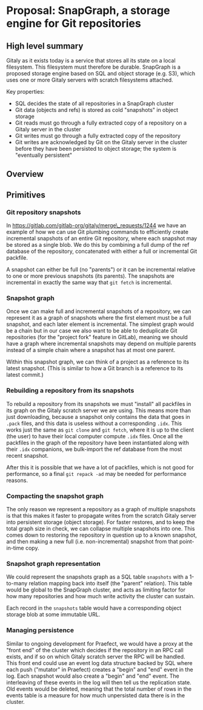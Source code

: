 # Proposal: SnapGraph, a storage engine for Git repositories

## High level summary

Gitaly as it exists today is a service that stores all its state on a
local filesystem. This filesystem must therefore be durable. SnapGraph
is a proposed storage engine based on SQL and object storage (e.g. S3),
which uses one or more Gitaly servers with scratch filesystems attached.

Key properties:

-   SQL decides the state of all repositories in a SnapGraph cluster
-   Git data (objects and refs) is stored as cold "snapshots" in object
    storage
-   Git reads must go through a fully extracted copy of a repository on
    a Gitaly server in the cluster
-   Git writes must go through a fully extracted copy of the repository
-   Git writes are acknowledged by Git on the Gitaly server in the
    cluster before they have been persisted to object storage; the
    system is "eventually persistent"

## Overview

## Primitives

### Git repository snapshots

In https://gitlab.com/gitlab-org/gitaly/merge\_requests/1244 we have an
example of how we can use Git plumbing commands to efficiently create
incremental snapshots of an entire Git repository, where each snapshot
may be stored as a single blob. We do this by combining a full dump of
the ref database of the repository, concatenated with either a full or
incremental Git packfile.

A snapshot can either be full (no "parents") or it can be incremental
relative to one or more previous snapshots (its parents). The snapshots
are incremental in exactly the same way that `git fetch` is incremental.

### Snapshot graph

Once we can make full and incremental snapshots of a repository, we can
represent it as a graph of snapshots where the first element must be a
full snapshot, and each later element is incremental. The simplest graph
would be a chain but in our case we also want to be able to deduplicate
Git repositories (for the "project fork" feature in GitLab), meaning we
should have a graph where incremental snapshots may depend on multiple
parents instead of a simple chain where a snapshot has at most one
parent.

Within this snapshot graph, we can think of a project as a reference to
its latest snapshot. (This is similar to how a Git branch is a reference
to its latest commit.)

### Rebuilding a repository from its snapshots

To rebuild a repository from its snapshots we must "install" all
packfiles in its graph on the Gitaly scratch server we are using. This
means more than just downloading, because a snapshot only contains the
data that goes in `.pack` files, and this data is useless without a
corresponding `.idx`. This works just the same as `git clone` and
`git fetch`, where it is up to the client (the user) to have their local
computer compute `.idx` files. Once all the packfiles in the graph of
the repository have been instantiated along with their `.idx`
companions, we bulk-import the ref database from the most recent
snapshot.

After this it is possible that we have a lot of packfiles, which is not
good for performance, so a final `git repack -ad` may be needed for
performance reasons.

### Compacting the snapshot graph

The only reason we represent a repository as a graph of multiple
snapshots is that this makes it faster to propagate writes from the
scratch Gitaly server into persistent storage (object storage). For
faster restores, and to keep the total graph size in check, we can
collapse multiple snapshots into one. This comes down to restoring the
repository in question up to a known snapshot, and then making a new
full (i.e. non-incremental) snapshot from that point-in-time copy.

### Snapshot graph representation

We could represent the snapshots graph as a SQL table `snapshots` with a
1-to-many relation mapping back into itself (the "parent" relation).
This table would be global to the SnapGraph cluster, and acts as
limiting factor for how many repositories and how much write activity
the cluster can sustain.

Each record in the `snapshots` table would have a corresponding object
storage blob at some immutable URL.

### Managing persistence

Similar to ongoing development for Praefect, we would have a proxy at
the "front end" of the cluster which decides if the repository in an RPC
call exists, and if so on which Gitaly scratch server the RPC will be
handled. This front end could use an event log data structure backed by
SQL where each push ("mutator" in Praefect) creates a "begin" and "end"
event in the log. Each snapshot would also create a "begin" and "end"
event. The interleaving of these events in the log will then tell us the
replication state. Old events would be deleted, meaning that the total
number of rows in the events table is a measure for how much unpersisted
data there is in the cluster.
